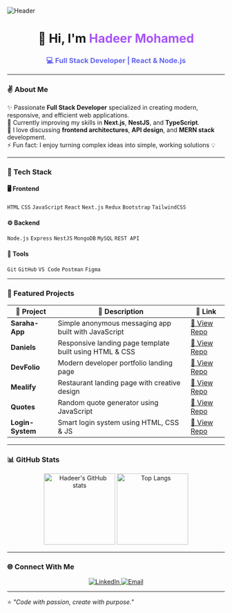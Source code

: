 <!-- Header Banner -->
![Header](https://raw.githubusercontent.com/hadeer-mohamed98/hadeer-mohamed98/main/banner.png)

<h1 align="center">👋 Hi, I'm <span style="color:#a855f7;">Hadeer Mohamed</span></h1>
<h3 align="center" style="color:#6366f1;">💻 Full Stack Developer | React & Node.js</h3>

---

### ✌ About Me
✨ Passionate **Full Stack Developer** specialized in creating modern, responsive, and efficient web applications.  
🌱 Currently improving my skills in **Next.js**, **NestJS**, and **TypeScript**.  
💬 I love discussing **frontend architectures**, **API design**, and **MERN stack** development.  
⚡ Fun fact: I enjoy turning complex ideas into simple, working solutions 💡  

---

### 🎨 Tech Stack
#### 🖥️ Frontend
`HTML` `CSS` `JavaScript` `React` `Next.js` `Redux` `Bootstrap` `TailwindCSS`

#### ⚙️ Backend
`Node.js` `Express` `NestJS` `MongoDB` `MySQL` `REST API`

#### 🧰 Tools
`Git` `GitHub` `VS Code` `Postman` `Figma`

---

### 🚀 Featured Projects
| 🌟 Project | 💬 Description | 🔗 Link |
|-------------|----------------|--------|
| **Saraha-App** | Simple anonymous messaging app built with JavaScript | [🔗 View Repo](https://github.com/hadeer-mohamed98/Saraha-App) |
| **Daniels** | Responsive landing page template built using HTML & CSS | [🔗 View Repo](https://github.com/hadeer-mohamed98/Daniels) |
| **DevFolio** | Modern developer portfolio landing page | [🔗 View Repo](https://github.com/hadeer-mohamed98/DevFolio) |
| **Mealify** | Restaurant landing page with creative design | [🔗 View Repo](https://github.com/hadeer-mohamed98/Mealify) |
| **Quotes** | Random quote generator using JavaScript | [🔗 View Repo](https://github.com/hadeer-mohamed98/Quotes) |
| **Login-System** | Smart login system using HTML, CSS & JS | [🔗 View Repo](https://github.com/hadeer-mohamed98/Login-System) |

---

### 📊 GitHub Stats
<p align="center">
  <img src="https://github-readme-stats.vercel.app/api?username=hadeer-mohamed98&show_icons=true&theme=tokyonight" alt="Hadeer's GitHub stats" height="165" />
  <img src="https://github-readme-stats.vercel.app/api/top-langs/?username=hadeer-mohamed98&layout=compact&theme=tokyonight" alt="Top Langs" height="165" />
</p>

---

### 🌐 Connect With Me
<p align="center">
  <a href="https://www.linkedin.com/in/hadeer-m-salah-78a438154" target="_blank">
    <img src="https://img.shields.io/badge/LinkedIn-%236366F1?style=for-the-badge&logo=linkedin&logoColor=white" alt="LinkedIn"/>
  </a>
  <a href="mailto:hadeer.mohamed98@gmail.com">
    <img src="https://img.shields.io/badge/Email-%23E879F9?style=for-the-badge&logo=gmail&logoColor=white" alt="Email"/>
  </a>
</p>

---

⭐ *"Code with passion, create with purpose."*
